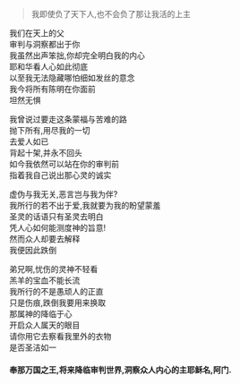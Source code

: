 [TITLE]:只有你了解我的心
[TAGS]:以主之名

> 我即使负了天下人,也不会负了那让我活的上主

我们在天上的父  
审判与洞察都出于你  
我虽然出声笨拙,你却完全明白我的内心  
耶和华看人心如此彻底  
以至我无法隐藏哪怕细如发丝的意念  
我今将所有陈明在你面前  
坦然无惧

我曾说过要走这条蒙福与苦难的路  
抛下所有,用尽我的一切  
去爱人如已  
背起十架,并永不回头  
如今我依然可以站在你的审判前  
指着我自己说出那心灵的诚实


虚伪与我无关,恶言岂与我为伴?  
我所行的若不出于爱,我就要为我的盼望蒙羞  
圣灵的话语只有圣灵去明白  
凭人心如何能测度神的旨意!  
然而众人却要去解释  
我便因此跌倒

弟兄啊,忧伤的灵神不轻看  
羔羊的宝血不能长流  
我所行的不是愚顽人的正直  
只是伤痕,跌倒我要用来换取  
那属神的降临于心  
开启众人属天的眼目  
请你用它去察看我里外的衣物  
是否圣洁如一  


#### **奉那万国之王,将来降临审判世界,洞察众人内心的主耶稣名,阿门.**

